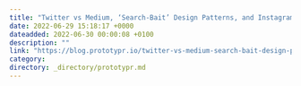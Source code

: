 ```yaml
---
title: "Twitter vs Medium, ‘Search-Bait’ Design Patterns, and Instagram’s Immersive Feed"
date: 2022-06-29 15:18:17 +0000
dateadded: 2022-06-30 00:00:08 +0100
description: ""
link: "https://blog.prototypr.io/twitter-vs-medium-search-bait-design-patterns-and-instagram-s-immersive-feed-b49f615e1ed?source=rss----eb297ea1161a---4"
category:
directory: _directory/prototypr.md
---
```

